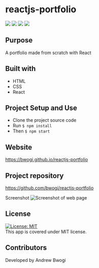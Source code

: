 # reactjs-portfolio 
  <p align="left">
    <img src="https://img.shields.io/github/repo-size/bwogi/reactjs-portfolio" />
    <img src="https://img.shields.io/github/languages/top/bwogi/reactjs-portfolio"  />
    <img src="https://img.shields.io/github/issues/bwogi/reactjs-portfolio" />
    <img src="https://img.shields.io/github/last-commit/bwogi/reactjs-portfolio" >   
  </p>

  ## Purpose
A portfolio made from scratch with React
  ## Built with
 * HTML
 * CSS
 * React

  ## Project Setup and Use
  * Clone the project source code
  * Run
  ```$ npm install```
  * Then
  ```$ npm start```
 
  ## Website
  https://bwogi.github.io/reactjs-portfolio
  
  ## Project repository 
  https://github.com/bwogi/reactjs-portfolio

  Screenshot
  ![Screenshot of web page](/src/assets/images/reactjs-portfolio-screenshot.png)
  
  ## License 
  [![License: MIT](https://img.shields.io/badge/License-MIT-yellow.svg)](https://opensource.org/licenses/MIT)<br />
  This app is covered under MIT license.

  ## Contributors
  Developed by Andrew Bwogi